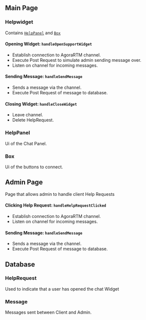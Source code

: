 ## Main Page

### Helpwidget

Contains [`HelpPanel`]() and [`Box`]()

#### Opening Widget: `handleOpenSupportWidget`

- Establish connection to AgoraRTM channel.
- Execute Post Request to simulate admin sending message over.
- Listen on channel for incoming messages.

#### Sending Message: `handleSendMessage`

- Sends a message via the channel.
- Execute Post Request of message to database.

#### Closing Widget: `handleCloseWidget`

- Leave channel.
- Delete HelpRequest.

### HelpPanel

Ui of the Chat Panel.

### Box

Ui of the buttons to connect.

## Admin Page

Page that allows admin to handle client Help Requests

#### Clicking Help Request: `handleHelpRequestClicked`

- Establish connection to AgoraRTM channel.
- Listen on channel for incoming messages.

#### Sending Message: `handleSendMessage`

- Sends a message via the channel.
- Execute Post Request of message to database.

## **Database**

### **HelpRequest**

Used to indicate that a user has opened the chat Widget

### **Message**

Messages sent between Client and Admin.
